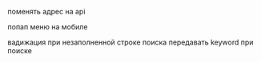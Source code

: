 поменять адрес на api

попап меню на мобиле

вадижация при незаполненной строке поиска
передавать keyword при поиске

